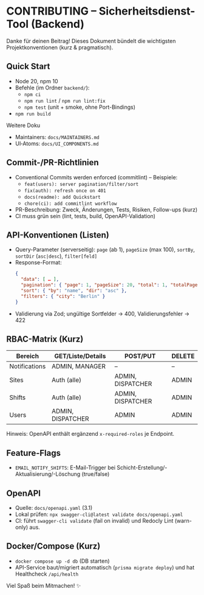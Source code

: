 # CONTRIBUTING – Sicherheitsdienst-Tool (Backend)

Danke für deinen Beitrag! Dieses Dokument bündelt die wichtigsten Projektkonventionen (kurz & pragmatisch).

## Quick Start

- Node 20, npm 10
- Befehle (im Ordner `backend/`):
  - `npm ci`
  - `npm run lint` / `npm run lint:fix`
  - `npm test` (unit + smoke, ohne Port-Bindings)
- `npm run build`

Weitere Doku
- Maintainers: `docs/MAINTAINERS.md`
- UI‑Atoms: `docs/UI_COMPONENTS.md`

## Commit-/PR-Richtlinien

- Conventional Commits werden enforced (commitlint) – Beispiele:
  - `feat(users): server pagination/filter/sort`
  - `fix(auth): refresh once on 401`
  - `docs(readme): add Quickstart`
  - `chore(ci): add commitlint workflow`
- PR-Beschreibung: Zweck, Änderungen, Tests, Risiken, Follow-ups (kurz)
- CI muss grün sein (lint, tests, build, OpenAPI-Validation)

## API-Konventionen (Listen)

- Query-Parameter (serverseitig): `page` (ab 1), `pageSize` (max 100), `sortBy`, `sortDir` (`asc|desc`), `filter[feld]`
- Response-Format:
  ```json
  {
    "data": [ … ],
    "pagination": { "page": 1, "pageSize": 20, "total": 1, "totalPages": 1 },
    "sort": { "by": "name", "dir": "asc" },
    "filters": { "city": "Berlin" }
  }
  ```
- Validierung via Zod; ungültige Sortfelder → 400, Validierungsfehler → 422

## RBAC-Matrix (Kurz)

| Bereich         | GET/Liste/Details | POST/PUT          | DELETE |
|-----------------|-------------------|-------------------|--------|
| Notifications   | ADMIN, MANAGER    | –                 | –      |
| Sites           | Auth (alle)       | ADMIN, DISPATCHER | ADMIN  |
| Shifts          | Auth (alle)       | ADMIN, DISPATCHER | ADMIN  |
| Users           | ADMIN, DISPATCHER | ADMIN             | ADMIN  |

Hinweis: OpenAPI enthält ergänzend `x-required-roles` je Endpoint.

## Feature-Flags

- `EMAIL_NOTIFY_SHIFTS`: E-Mail-Trigger bei Schicht-Erstellung/-Aktualisierung/-Löschung (true/false)

## OpenAPI

- Quelle: `docs/openapi.yaml` (3.1)
- Lokal prüfen: `npx swagger-cli@latest validate docs/openapi.yaml`
 - CI: führt `swagger-cli validate` (fail on invalid) und Redocly Lint (warn-only) aus.

## Docker/Compose (Kurz)

- `docker compose up -d db` (DB starten)
- API-Service baut/migriert automatisch (`prisma migrate deploy`) und hat Healthcheck `/api/health`

Viel Spaß beim Mitmachen! ✨
